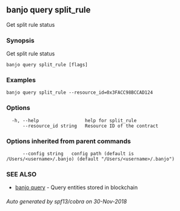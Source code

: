 ## banjo query split_rule

Get split rule status

### Synopsis

Get split rule status

```
banjo query split_rule [flags]
```

### Examples

```
banjo query split_rule --resource_id=0x3FACC98BCCAD124
```

### Options

```
  -h, --help                 help for split_rule
      --resource_id string   Resource ID of the contract
```

### Options inherited from parent commands

```
      --config string   config path (default is /Users/<username>/.banjo) (default "/Users/<username>/.banjo")
```

### SEE ALSO

* [banjo query](banjo_query.md)	 - Query entities stored in blockchain

###### Auto generated by spf13/cobra on 30-Nov-2018
